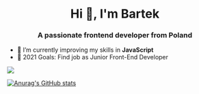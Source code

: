 <h1 align="center">Hi 👋, I'm Bartek</h1>
<h3 align="center">A passionate frontend developer from Poland</h3>

- 🌱 I’m currently improving my skills in **JavaScript**
- 🥅 2021 Goals: Find job as Junior Front-End Developer

<img src="{https://img.shields.io/badge/HTML5-E34F26?style=for-the-badge&logo=html5&logoColor=white}" />

[![Anurag's GitHub stats](https://github-readme-stats.vercel.app/api?username=BartekKuzniewski)](https://github.com/anuraghazra/github-readme-stats)
